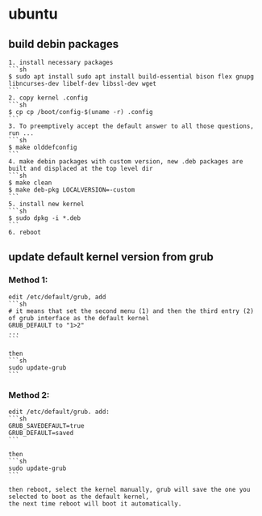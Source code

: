 # ubuntu

## build debin packages
    1. install necessary packages 
    ```sh
    $ sudo apt install sudo apt install build-essential bison flex gnupg libncurses-dev libelf-dev libssl-dev wget
    ```
    2. copy kernel .config
    ```sh
    $ cp cp /boot/config-$(uname -r) .config
    ```
    3. To preemptively accept the default answer to all those questions, run ...
    ```sh
    $ make olddefconfig
    ```
    4. make debin packages with custom version, new .deb packages are built and displaced at the top level dir
    ```sh
    $ make clean
    $ make deb-pkg LOCALVERSION=-custom
    ```
    5. install new kernel
    ```sh
    $ sudo dpkg -i *.deb
    ```
    6. reboot

## update default kernel version from grub
### Method 1:
    edit /etc/default/grub, add
    ```sh
    # it means that set the second menu (1) and then the third entry (2) of grub interface as the default kernel
    GRUB_DEFAULT to "1>2"
    ...
    ```

    then
    ```sh
    sudo update-grub
    ```

### Method 2:
    edit /etc/default/grub. add:
    ```sh
    GRUB_SAVEDEFAULT=true
    GRUB_DEFAULT=saved
    ```

    then
    ```sh
    sudo update-grub
    ```

    then reboot, select the kernel manually, grub will save the one you selected to boot as the default kernel,
    the next time reboot will boot it automatically.

